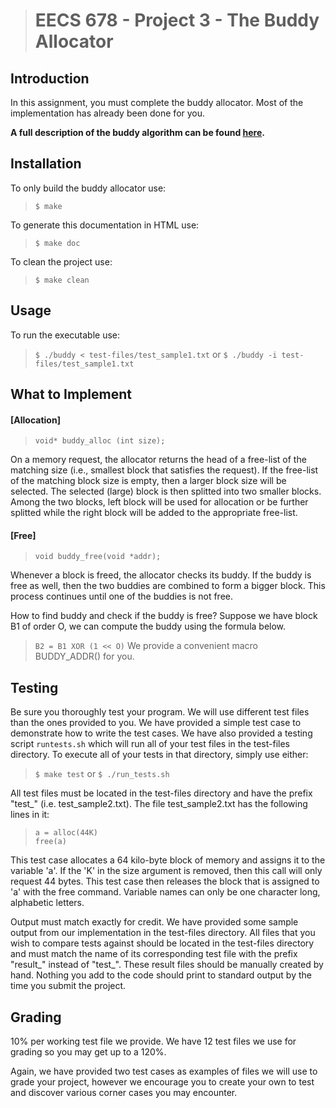 > # EECS 678 - Project 3 - The Buddy Allocator

## Introduction
In this assignment, you must complete the buddy allocator. Most of the
implementation has already been done for you.

<b>A full description of the buddy algorithm can be found <a
href="../../project3-description.pdf">here</a>.</b>

## Installation
To only build the buddy allocator use:
> `$ make`

To generate this documentation in HTML use:

> `$ make doc`

To clean the project use:
> `$ make clean`

## Usage
To run the executable use:
> `$ ./buddy < test-files/test_sample1.txt`
or
> `$ ./buddy -i test-files/test_sample1.txt`

## What to Implement
#### [Allocation]

> `void* buddy_alloc (int size);`

On a memory request, the allocator returns the head of a free-list of the
matching size (i.e., smallest block that satisfies the request). If the
free-list of the matching block size is empty, then a larger block size will be
selected. The selected (large) block is then splitted into two smaller
blocks. Among the two blocks, left block will be used for allocation or be
further splitted while the right block will be added to the appropriate
free-list.

#### [Free]

> `void buddy_free(void *addr);`

Whenever a block is freed, the allocator checks its buddy. If the buddy is free
as well, then the two buddies are combined to form a bigger block. This process
continues until one of the buddies is not free.

How to find buddy and check if the buddy is free?
Suppose we have block B1 of order O, we can compute the buddy using the formula
below.

> `B2 = B1 XOR (1 << O)`
We provide a convenient macro BUDDY_ADDR() for you.

## Testing
Be sure you thoroughly test your program. We will use different test files than
the ones provided to you. We have provided a simple test case to demonstrate how
to write the test cases. We have also provided a testing script `runtests.sh`
which will run all of your test files in the test-files directory. To execute
all of your tests in that directory, simply use either:

> `$ make test`
or
> `$ ./run_tests.sh`

All test files must be located in the test-files directory and have the prefix
"test_" (i.e. test_sample2.txt). The file test_sample2.txt has the following
lines in it:

> `a = alloc(44K)` <br>
> `free(a)`

This test case allocates a 64 kilo-byte block of memory and assigns it to the
variable 'a'. If the 'K' in the size argument is removed, then this call will
only request 44 bytes. This test case then releases the block that is assigned
to 'a' with the free command. Variable names can only be one character long,
alphabetic letters.

Output must match exactly for credit. We have provided some sample output from
our implementation in the test-files directory. All files that you wish to
compare tests against should be located in the test-files directory and must
match the name of its corresponding test file with the prefix "result_" instead
of "test_". These result files should be manually created by hand. Nothing you
add to the code should print to standard output by the time you submit the
project.

## Grading

10% per working test file we provide. We have 12 test files we use for grading
so you may get up to a 120%.


Again, we have provided two test cases as examples of files we will use to grade
your project, however we encourage you to create your own to test and discover
various corner cases you may encounter.
